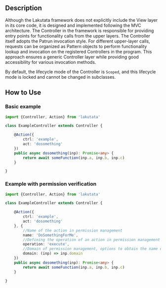 ## Description

Although the Lakutata framework does not explicitly include the View layer in its core code, it is designed and
implemented following the MVC architecture. The Controller in the framework is responsible for providing entry points
for functionality calls from the upper layers. The Controller itself adopts the Patrun invocation style. For different
upper-layer calls, requests can be organized as Pattern objects to perform functionality lookup and invocation on the
registered Controllers in the program. This approach ensures a generic Controller layer while providing good
accessibility for various invocation methods.

By default, the lifecycle mode of the Controller is `Scoped`, and this lifecycle mode is locked and cannot be changed in
subclasses.

## How to Use

### Basic example

```typescript
import {Controller, Action} from 'lakutata'

class ExampleController extends Controller {

    @Action({
        ctrl: 'example',
        act: 'dosomething'
    })
    public async dosomething(inp): Promise<any> {
        return await someFunction(inp.a, inp.b, inp.c)
    }

}
```

### Example with permission verification

```typescript
import {Controller, Action} from 'lakutata'

class ExampleController extends Controller {

    @Action({
        ctrl: 'example',
        act: 'dosomething'
    }, {
        //Name of the action in permission management
        name: 'DoSomethingForMe',
        //Defining the operation of an action in permission management
        operation: 'execute',
        //Domain of permission management, options to obtain the name of the domain from the input object or use a fixed domain name, with the default domain name being "default"
        domain: (inp) => inp.domain
    })
    public async dosomething(inp): Promise<any> {
        return await someFunction(inp.a, inp.b, inp.c)
    }

}
```
